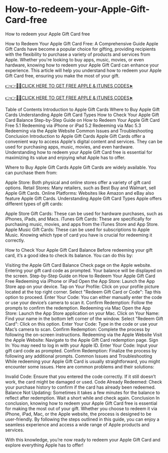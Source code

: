 # How-to-redeem-your-Apple-Gift-Card-free
How to redeem your Apple Gift Card free

How to Redeem Your Apple Gift Card Free: A Comprehensive Guide
Apple Gift Cards have become a popular choice for gifting, providing recipients with the flexibility to purchase a variety of products and services from Apple. Whether you're looking to buy apps, music, movies, or even hardware, knowing how to redeem your Apple Gift Card can enhance your experience. This article will help you understand how to redeem your Apple Gift Card free, ensuring you make the most of your gift.


[👉👉📲🌐CLICK HERE TO GET FREE APPLE & ITUNES CODES➤](https://cutt.ly/7e9S6Ct9)

[👉👉📲🌐CLICK HERE TO GET FREE APPLE & ITUNES CODES➤](https://cutt.ly/7e9S6Ct9)


Table of Contents
Introduction to Apple Gift Cards
Where to Buy Apple Gift Cards
Understanding Apple Gift Card Types
How to Check Your Apple Gift Card Balance
Step-by-Step Guide on How to Redeem Your Apple Gift Card Free
5.1 Redeeming via iPhone or iPad
5.2 Redeeming via Mac
5.3 Redeeming via the Apple Website
Common Issues and Troubleshooting
Conclusion
Introduction to Apple Gift Cards
Apple Gift Cards offer a convenient way to access Apple's digital content and services. They can be used for purchasing apps, music, movies, and even hardware. Understanding how to redeem your Apple Gift Card free is essential for maximizing its value and enjoying what Apple has to offer.

Where to Buy Apple Gift Cards
Apple Gift Cards are widely available. You can purchase them from:

Apple Store: Both physical and online stores offer a variety of gift card options.
Retail Stores: Many retailers, such as Best Buy and Walmart, sell Apple Gift Cards.
Online Platforms: Websites like Amazon and eBay also feature Apple Gift Cards.
Understanding Apple Gift Card Types
Apple offers different types of gift cards:

Apple Store Gift Cards: These can be used for hardware purchases, such as iPhones, iPads, and Macs.
iTunes Gift Cards: These are specifically for purchasing music, movies, and apps from the iTunes Store and App Store.
Apple Music Gift Cards: These can be used for subscriptions to Apple Music.
Knowing which type of card you have is crucial for redeeming it correctly.

How to Check Your Apple Gift Card Balance
Before redeeming your gift card, it’s a good idea to check its balance. You can do this by:

Visiting the Apple Gift Card Balance Check page on the Apple website.
Entering your gift card code as prompted.
Your balance will be displayed on the screen.
Step-by-Step Guide on How to Redeem Your Apple Gift Card Free
Redeeming via iPhone or iPad
Open the App Store: Launch the App Store app on your device.
Tap on Your Profile: Click on your profile picture located at the top right corner.
Select "Redeem Gift Card or Code": Tap this option to proceed.
Enter Your Code: You can either manually enter the code or use your device’s camera to scan it.
Confirm Redemption: Follow the prompts to confirm the redemption.
Redeeming via Mac
Open the App Store: Launch the App Store application on your Mac.
Click on Your Name: Find your name in the bottom left corner of the window.
Select "Redeem Gift Card": Click on this option.
Enter Your Code: Type in the code or use your Mac’s camera to scan.
Confirm Redemption: Complete the process by following the on-screen instructions.
Redeeming via the Apple Website
Visit the Apple Website: Navigate to the Apple Gift Card redemption page.
Sign In: You may need to log in with your Apple ID.
Enter Your Code: Input your gift card code as prompted.
Confirm Redemption: Finalize the process by following any additional prompts.
Common Issues and Troubleshooting
While redeeming your Apple Gift Card is usually straightforward, you might encounter some issues. Here are common problems and their solutions:

Invalid Code: Ensure that you entered the code correctly. If it still doesn’t work, the card might be damaged or used.
Code Already Redeemed: Check your purchase history to confirm if the card has already been redeemed.
Balance Not Updating: Sometimes it takes a few minutes for the balance to reflect after redemption. Wait a short while and check again.
Conclusion
In conclusion, knowing how to redeem your Apple Gift Card free is essential for making the most out of your gift. Whether you choose to redeem it via iPhone, iPad, Mac, or the Apple website, the process is designed to be user-friendly. By following the steps outlined in this guide, you can enjoy a seamless experience and access a wide range of Apple products and services.

With this knowledge, you’re now ready to redeem your Apple Gift Card and explore everything Apple has to offer!
